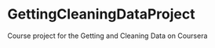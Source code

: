 GettingCleaningDataProject
==========================

Course project for the Getting and Cleaning Data on Coursera
